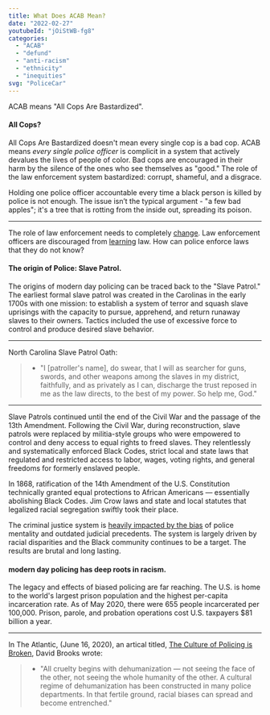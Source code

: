 ```yaml
---
title: What Does ACAB Mean?
date: "2022-02-27"
youtubeId: "jOiStWB-fg8"
categories: 
  - "ACAB"
  - "defund"
  - "anti-racism"
  - "ethnicity"
  - "inequities"
svg: "PoliceCar"
---
```


ACAB means "All Cops Are Bastardized".

#### All Cops?

All Cops Are Bastardized doesn't mean every single cop is a bad cop.  ACAB means *every single police officer* is complicit in a system that actively devalues the lives of people of color. Bad cops are encouraged in their harm by the silence of the ones who see themselves as "good."  The role of the law enforcement system bastardized: corrupt, shameful, and a disgrace.

Holding one police officer accountable every time a black person is killed by police is not enough. The issue isn’t the typical argument -  "a few bad apples"; it's a tree that is rotting from the inside out, spreading its poison.

---

The role of law enforcement needs to completely [change](/resources/defunding-police).  Law enforcement officers are discouraged from [learning](/resources/officers-donot-have-to-know-law) law.  How can police enforce laws that they do not know?

#### The origin of Police: Slave Patrol.

The origins of modern day policing can be traced back to the "Slave Patrol." The earliest formal slave patrol was created in the Carolinas in the early 1700s with one mission: to establish a system of terror and squash slave uprisings with the capacity to pursue, apprehend, and return runaway slaves to their owners. Tactics included the use of excessive force to control and produce desired slave behavior.

---

North Carolina Slave Patrol Oath:

> * "I [patroller's name], do swear, that I will as searcher for guns, swords, and other weapons among the slaves in my district, faithfully, and as privately as I can, discharge the trust reposed in me as the law directs, to the best of my power. So help me, God."

---

Slave Patrols continued until the end of the Civil War and the passage of the 13th Amendment. Following the Civil War, during reconstruction, slave patrols were replaced by militia-style groups who were empowered to control and deny access to equal rights to freed slaves. They relentlessly and systematically enforced Black Codes, strict local and state laws that regulated and restricted access to labor, wages, voting rights, and general freedoms for formerly enslaved people.

In 1868, ratification of the 14th Amendment of the U.S. Constitution technically granted equal protections to African Americans — essentially abolishing Black Codes. Jim Crow laws and state and local statutes that legalized racial segregation swiftly took their place.

The criminal justice system is [heavily impacted by the bias](/resources/officers-donot-have-to-know-law) of police mentality and outdated judicial precedents. The system is largely driven by racial disparities and the Black community continues to be a target. The results are brutal and long lasting.

#### modern day policing has deep roots in racism.

The legacy and effects of biased policing are far reaching. The U.S. is home to the world's largest prison population and the highest per-capita incarceration rate. As of May 2020, there were 655 people incarcerated per 100,000. Prison, parole, and probation operations cost U.S. taxpayers $81 billion a year.

---

In The Atlantic, (June 16, 2020), an artical titled, [The Culture of Policing is Broken](https://www.theatlantic.com/ideas/archive/2020/06/how-police-brutality-gets-made/613030/), David Brooks wrote:

> * "All cruelty begins with dehumanization — not seeing the face of the other, not seeing the whole humanity of the other. A cultural regime of dehumanization has been constructed in many police departments. In that fertile ground, racial biases can spread and become entrenched."
